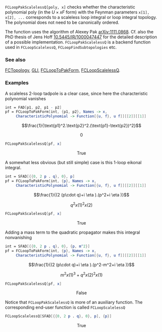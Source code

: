 `FCLoopPakScalelessQ[poly, x]` checks whether the characteristic polynomial poly (in the $U \times xF$ form) with the Feynman parameters `x[1], x[2], ...` corresponds to a scaleless loop integral or loop integral topology. The polynomial does not need to be canonically ordered.

The function uses the algorithm of Alexey Pak [arXiv:1111.0868](https://arxiv.org/abs/1111.0868). Cf. also the PhD thesis of Jens Hoff [10.5445/IR/1000047447](https://doi.org/10.5445/IR/1000047447) for the detailed description of a possible implementation. `FCLoopPakScalelessQ`  is a backend function used in `FCLoopScalelessQ`, `FCLoopFindSubtopologies` etc.

### See also

[FCTopology](FCTopology), [GLI](GLI), [FCLoopToPakForm](FCLoopToPakForm), [FCLoopScalelessQ](FCLoopScalelessQ).

### Examples

A scaleless 2-loop tadpole is a clear case, since here the characteristic polynomial vanishes

```mathematica
int = FAD[p1, p2, p1 - p2]
pf = FCLoopToPakForm[int, {p1, p2}, Names -> x, 
     CharacteristicPolynomial -> Function[{u, f}, u f]][[2]][[1]]
```

$$\frac{1}{\text{p1}^2.\text{p2}^2.(\text{p1}-\text{p2})^2}$$

$$0$$

```mathematica
FCLoopPakScalelessQ[pf, x]
```

$$\text{True}$$

A somewhat less obvious (but still simple) case is this 1-loop eikonal integral.

```mathematica
int = SFAD[{{0, 2 p . q}, 0}, p]
pf = FCLoopToPakForm[int, {p}, Names -> x, 
     CharacteristicPolynomial -> Function[{u, f}, u f]][[2]][[1]]
```

$$\frac{1}{(2 (p\cdot q)+i \eta ).(p^2+i \eta )}$$

$$q^2 x(1)^2 x(2)$$

```mathematica
FCLoopPakScalelessQ[pf, x]
```

$$\text{True}$$

Adding a mass term to the quadratic propagator makes this integral nonvanishing

```mathematica
int = SFAD[{{0, 2 p . q}, 0}, {p, m^2}]
pf = FCLoopToPakForm[int, {p}, Names -> x, 
     CharacteristicPolynomial -> Function[{u, f}, u f]][[2]][[1]]
```

$$\frac{1}{(2 (p\cdot q)+i \eta ).(p^2-m^2+i \eta )}$$

$$m^2 x(1)^3+q^2 x(2)^2 x(1)$$

```mathematica
FCLoopPakScalelessQ[pf, x]
```

$$\text{False}$$

Notice that `FCLoopPakScalelessQ` is more of an auxiliary function. The corresponding end-user function is called `FCLoopScalelessQ`

```mathematica
FCLoopScalelessQ[SFAD[{{0, 2 p . q}, 0}, p], {p}]
```

$$\text{True}$$